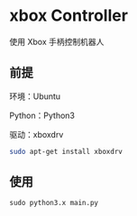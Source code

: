 # xbox Controller

使用 Xbox 手柄控制机器人

## 前提

环境：Ubuntu

Python：Python3

驱动：xboxdrv

```bash
sudo apt-get install xboxdrv
```

## 使用

`sudo python3.x main.py`
